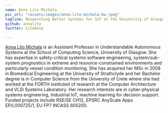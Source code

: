 ```yaml
---
name: Anna Lito Michala
pic_url: "/assets/images/anna-lito-michala-bw.jpeg"
tagline: Researching Better Systems for IoT at the University of Glasgow
github: annalito
twitter: LitoAnna

---
```

[Anna Lito Michala](http://www.dcs.gla.ac.uk/\~amichala/) is an Assistant Professor in Understandable Autonomous Systems at the School of Computing Science, University of Glasgow. She has expertise in safety-critical systems software engineering, system/sub-system prognostics in extreme and resource-constrained environments and particularly vessel condition monitoring. She has acquired her MSc in 2008 in Biomedical Engineering at the University of Strathclyde and her Bachelor degree is in Computer Science from the University of Crete where she had worked at the FORTH instituted of research at the Computer Architecture and VLSI Systems Laboratory. Her research interests are in cyber-physical systems engineering, Industrial IoT, machine learning for decision support. Funded projects include RSE/SE CH12, EPSRC AnyScale Apps EP/L000725/1, EU FP7 INCASS 605200.